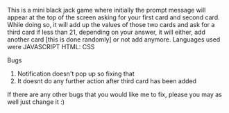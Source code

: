 This is a mini black jack game where initially the prompt message will appear at the top of the screen asking for your first card and second card. While doing so, it will add up the values of those two cards and ask for a third card if less than 21, depending on your answer, it will either, add another card [this is done randomly] or not add anymore. Languages used were JAVASCRIPT HTML: CSS

Bugs
1) Notification doesn't pop up so fixing that
2) It doesnt do any further action after third card has been added

If there are any other bugs that you would like me to fix, please you may as well just change it :)
